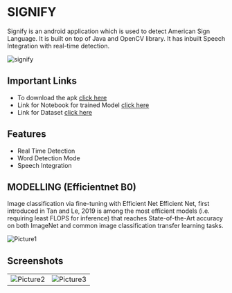 
# SIGNIFY

Signify is an android application which is used to detect American Sign Language. It is built on top of Java and OpenCV library.
It has inbuilt Speech Integration with real-time detection.
 
![signify](https://user-images.githubusercontent.com/97322648/196600496-e6561292-3c1b-48de-9282-1389bd3b1830.gif)


## Important Links


- To download the apk [click here](https://drive.google.com/file/d/15ZBF8aSe7un1kKHhQdyrmhtC2bWDWBeM/view?usp=sharing)
- Link for Notebook for trained Model [click here](https://github.com/vasanth-gowda/signify/blob/main/asl-tf-model.ipynb)
- Link for Dataset [click here](https://www.kaggle.com/datasets/vasanthgowda/asl-dataset)

## Features

- Real Time Detection
- Word Detection Mode
- Speech Integration


## MODELLING (Efficientnet B0)

Image classification via fine-tuning with Efficient Net
Efficient Net, first introduced in Tan and Le, 2019 is among the most efficient models (i.e. requiring least FLOPS for inference) that reaches State-of-the-Art accuracy on both ImageNet and common image classification transfer learning tasks.

![Picture1](https://user-images.githubusercontent.com/97322648/196600750-88b64aa7-3117-47ec-b736-925780f7c85e.png)


## Screenshots

|              |                                                               |
| ----------------- | -----------------------------------------------------------------|
| ![Picture2](https://user-images.githubusercontent.com/97322648/196601033-a0b4a5bd-a039-43be-a94f-b44292177607.jpg)  | ![Picture3](https://user-images.githubusercontent.com/97322648/196601040-6bd53046-e0f0-47ec-b178-884e7fecd9e9.jpg) | ![Picture4](https://user-images.githubusercontent.com/97322648/196601044-4eb34101-ff62-49c3-8270-e368202ebb93.jpg)  |



